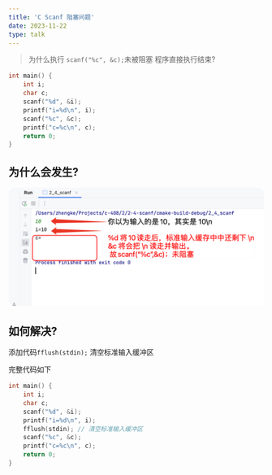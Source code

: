 ```yaml
---
title: 'C Scanf 阻塞问题'
date: 2023-11-22
type: talk
---
```


> 为什么执行 `scanf("%c", &c);`未被阻塞 程序直接执行结束?

```c
int main() {
    int i;
    char c;
    scanf("%d", &i);
    printf("i=%d\n", i);
    scanf("%c", &c);
    printf("c=%c\n", c);
    return 0;
}
```

## 为什么会发生?

![Scanf](/public/images/talks/c-408/c-scanf.png)

## 如何解决?

添加代码`fflush(stdin);` 清空标准输入缓冲区

完整代码如下

```c
int main() {
    int i;
    char c;
    scanf("%d", &i);
    printf("i=%d\n", i);
    fflush(stdin); // 清空标准输入缓冲区
    scanf("%c", &c);
    printf("c=%c\n", c);
    return 0;
}
```
